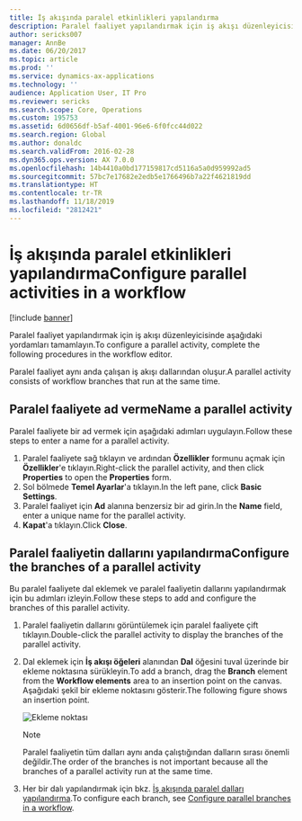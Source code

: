 ```yaml
---
title: İş akışında paralel etkinlikleri yapılandırma
description: Paralel faaliyet yapılandırmak için iş akışı düzenleyicisinde aşağıdaki yordamları tamamlayın.
author: sericks007
manager: AnnBe
ms.date: 06/20/2017
ms.topic: article
ms.prod: ''
ms.service: dynamics-ax-applications
ms.technology: ''
audience: Application User, IT Pro
ms.reviewer: sericks
ms.search.scope: Core, Operations
ms.custom: 195753
ms.assetid: 6d0656df-b5af-4001-96e6-6f0fcc44d022
ms.search.region: Global
ms.author: donaldc
ms.search.validFrom: 2016-02-28
ms.dyn365.ops.version: AX 7.0.0
ms.openlocfilehash: 14b4410a0bd177159817cd5116a5a0d959992ad5
ms.sourcegitcommit: 57bc7e17682e2edb5e1766496b7a22f4621819dd
ms.translationtype: HT
ms.contentlocale: tr-TR
ms.lasthandoff: 11/18/2019
ms.locfileid: "2812421"
---
```

# <a name="configure-parallel-activities-in-a-workflow"></a><span data-ttu-id="22570-103">İş akışında paralel etkinlikleri yapılandırma</span><span class="sxs-lookup"><span data-stu-id="22570-103">Configure parallel activities in a workflow</span></span>

[!include [banner](../includes/banner.md)]

<span data-ttu-id="22570-104">Paralel faaliyet yapılandırmak için iş akışı düzenleyicisinde aşağıdaki yordamları tamamlayın.</span><span class="sxs-lookup"><span data-stu-id="22570-104">To configure a parallel activity, complete the following procedures in the workflow editor.</span></span>

<span data-ttu-id="22570-105">Paralel faaliyet aynı anda çalışan iş akışı dallarından oluşur.</span><span class="sxs-lookup"><span data-stu-id="22570-105">A parallel activity consists of workflow branches that run at the same time.</span></span>

## <a name="name-a-parallel-activity"></a><span data-ttu-id="22570-106">Paralel faaliyete ad verme</span><span class="sxs-lookup"><span data-stu-id="22570-106">Name a parallel activity</span></span>

<span data-ttu-id="22570-107">Paralel faaliyete bir ad vermek için aşağıdaki adımları uygulayın.</span><span class="sxs-lookup"><span data-stu-id="22570-107">Follow these steps to enter a name for a parallel activity.</span></span>

1. <span data-ttu-id="22570-108">Paralel faaliyete sağ tıklayın ve ardından **Özellikler** formunu açmak için **Özellikler**'e tıklayın.</span><span class="sxs-lookup"><span data-stu-id="22570-108">Right-click the parallel activity, and then click **Properties** to open the **Properties** form.</span></span>
2. <span data-ttu-id="22570-109">Sol bölmede **Temel Ayarlar**'a tıklayın.</span><span class="sxs-lookup"><span data-stu-id="22570-109">In the left pane, click **Basic Settings**.</span></span>
3. <span data-ttu-id="22570-110">Paralel faaliyet için **Ad** alanına benzersiz bir ad girin.</span><span class="sxs-lookup"><span data-stu-id="22570-110">In the **Name** field, enter a unique name for the parallel activity.</span></span>
4. <span data-ttu-id="22570-111">**Kapat**'a tıklayın.</span><span class="sxs-lookup"><span data-stu-id="22570-111">Click **Close**.</span></span>

## <a name="configure-the-branches-of-a-parallel-activity"></a><span data-ttu-id="22570-112">Paralel faaliyetin dallarını yapılandırma</span><span class="sxs-lookup"><span data-stu-id="22570-112">Configure the branches of a parallel activity</span></span>

<span data-ttu-id="22570-113">Bu paralel faaliyete dal eklemek ve paralel faaliyetin dallarını yapılandırmak için bu adımları izleyin.</span><span class="sxs-lookup"><span data-stu-id="22570-113">Follow these steps to add and configure the branches of this parallel activity.</span></span>

1. <span data-ttu-id="22570-114">Paralel faaliyetin dallarını görüntülemek için paralel faaliyete çift tıklayın.</span><span class="sxs-lookup"><span data-stu-id="22570-114">Double-click the parallel activity to display the branches of the parallel activity.</span></span>
2. <span data-ttu-id="22570-115">Dal eklemek için **İş akışı öğeleri** alanından **Dal** öğesini tuval üzerinde bir ekleme noktasına sürükleyin.</span><span class="sxs-lookup"><span data-stu-id="22570-115">To add a branch, drag the **Branch** element from the **Workflow elements** area to an insertion point on the canvas.</span></span> <span data-ttu-id="22570-116">Aşağıdaki şekil bir ekleme noktasını gösterir.</span><span class="sxs-lookup"><span data-stu-id="22570-116">The following figure shows an insertion point.</span></span>

    ![Ekleme noktası](./media/workflow_insertionpoint.gif)

    > [!NOTE]
    > <span data-ttu-id="22570-118">Paralel faaliyetin tüm dalları aynı anda çalıştığından dalların sırası önemli değildir.</span><span class="sxs-lookup"><span data-stu-id="22570-118">The order of the branches is not important because all the branches of a parallel activity run at the same time.</span></span>

3. <span data-ttu-id="22570-119">Her bir dalı yapılandırmak için bkz. [İş akışında paralel dalları yapılandırma](configure-parallel-branch-workflow.md).</span><span class="sxs-lookup"><span data-stu-id="22570-119">To configure each branch, see [Configure parallel branches in a workflow](configure-parallel-branch-workflow.md).</span></span>
